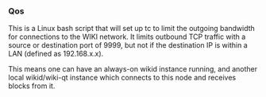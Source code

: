 ### Qos ###

This is a Linux bash script that will set up tc to limit the outgoing bandwidth for connections to the WIKI network. It limits outbound TCP traffic with a source or destination port of 9999, but not if the destination IP is within a LAN (defined as 192.168.x.x).

This means one can have an always-on wikid instance running, and another local wikid/wiki-qt instance which connects to this node and receives blocks from it.
